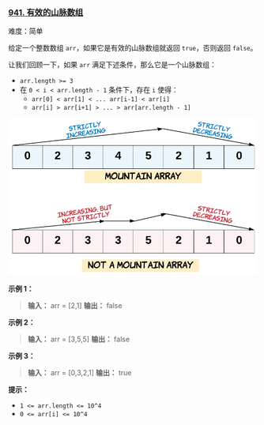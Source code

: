 ### [941\. 有效的山脉数组](https://leetcode.cn/problems/valid-mountain-array/)

难度：简单

给定一个整数数组 `arr`，如果它是有效的山脉数组就返回 `true`，否则返回 `false`。

让我们回顾一下，如果 `arr` 满足下述条件，那么它是一个山脉数组：

- `arr.length >= 3`
- 在 `0 < i < arr.length - 1` 条件下，存在 `i` 使得：
  - `arr[0] < arr[1] < ... arr[i-1] < arr[i]`
  - `arr[i] > arr[i+1] > ... > arr[arr.length - 1]`

![](./assets/img/Question0941_01.png)

**示例 1：**

> **输入：** arr = [2,1]
> **输出：** false

**示例 2：**

> **输入：** arr = [3,5,5]
> **输出：** false

**示例 3：**

> **输入：** arr = [0,3,2,1]
> **输出：** true

**提示：**

- <code>1 <= arr.length <= 10^4</code>
- <code>0 <= arr[i] <= 10^4</code>
